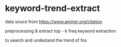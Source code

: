 # keyword-trend-extract

data souce from https://www.aminer.org/citation

preprocessing & extract top - k freq keyword extraction 

to search and undestand the trend of fos
